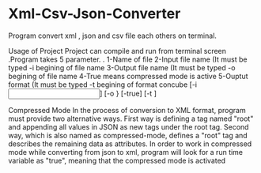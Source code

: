 # Xml-Csv-Json-Converter
Program convert xml , json and csv file each others on terminal. 

Usage of Project
Project can compile and run from terminal screen .Program takes 5 parameter. .
1-Name of file
2-Input file name (It must be typed -i begining of file name
3-Output file name (It must be typed -o begining of file name
4-True means compressed mode is active
5-Ouptut format (It must be typed -t begining of format
concube [-i <input file name>] [-o <output file name>} [-true] [-t <output file format>]
  
 Compressed Mode
In the process of conversion to XML format, program must provide two alternative ways.
First way is defining a tag named "root" and appending all values in JSON as new tags under
the root tag. Second way, which is also named as compressed-mode, defines a "root" tag and
describes the remaining data as attributes. In order to work in compressed mode while
converting from json to xml, program will look for a run time variable as "true", meaning that
the compressed mode is activated
